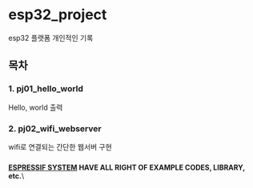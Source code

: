 # esp32_project
esp32 플랫폼 개인적인 기록

## 목차
### 1. pj01_hello_world
Hello, world 출력 

### 2. pj02_wifi_webserver
wifi로 연결되는 간단한 웹서버 구현

###
**[ESPRESSIF SYSTEM](https://www.espressif.com/) HAVE ALL RIGHT OF EXAMPLE CODES, LIBRARY, etc.**\